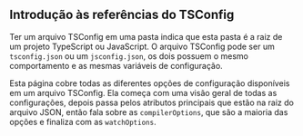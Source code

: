 ## Introdução às referências do TSConfig

Ter um arquivo TSConfig em uma pasta indica que esta pasta é a raiz de um projeto TypeScript ou JavaScript. O arquivo TSConfig pode ser um `tsconfig.json` ou um `jsconfig.json`, os dois possuem o mesmo comportamento e as mesmas variáveis de configuração.

Esta página cobre todas as diferentes opções de configuração disponíveis em um arquivo TSConfig. Ela começa com uma visão geral de todas as configurações, depois passa pelos atributos principais que estão na raiz do arquivo JSON, então fala sobre as `compilerOptions`, que são a maioria das opções e finaliza com as `watchOptions`.
